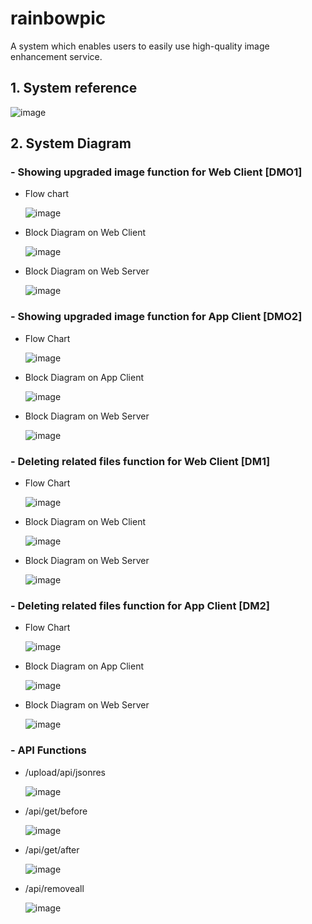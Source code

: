 # rainbowpic
A system which enables users to easily use high-quality image enhancement service.

## 1. System reference

![image](https://user-images.githubusercontent.com/32252093/103224669-76e54f80-496b-11eb-8154-caf70cbc024d.png)

## 2. System Diagram

### - Showing upgraded image function for Web Client [DMO1]

- Flow chart

  ![image](https://user-images.githubusercontent.com/32252093/103260733-18a78380-49e2-11eb-9d16-173db09dba30.png)

- Block Diagram on Web Client

  ![image](https://user-images.githubusercontent.com/32252093/103260740-1fce9180-49e2-11eb-9b09-310033cb1add.png)

- Block Diagram on Web Server

  ![image](https://user-images.githubusercontent.com/32252093/103260747-2826cc80-49e2-11eb-8ea9-40338201e2f7.png)

### - Showing upgraded image function for App Client [DMO2]

- Flow Chart

  ![image](https://user-images.githubusercontent.com/32252093/103260756-35dc5200-49e2-11eb-950a-9dbb57623b48.png)

- Block Diagram on App Client

  ![image](https://user-images.githubusercontent.com/32252093/103260765-3e348d00-49e2-11eb-89bb-652392aac6f5.png)

- Block Diagram on Web Server

  ![image](https://user-images.githubusercontent.com/32252093/103260793-53a9b700-49e2-11eb-8767-87bd9b11839c.png)

### - Deleting related files function for Web Client [DM1]

- Flow Chart

  ![image](https://user-images.githubusercontent.com/32252093/103260802-5ad0c500-49e2-11eb-84be-73a8a1b10eea.png)

- Block Diagram on Web Client

  ![image](https://user-images.githubusercontent.com/32252093/103260810-63c19680-49e2-11eb-83a1-f80d178adf75.png)

- Block Diagram on Web Server

  ![image](https://user-images.githubusercontent.com/32252093/103260817-69b77780-49e2-11eb-9618-6a5cdbf6e095.png)

### - Deleting related files function for App Client [DM2]

- Flow Chart

  ![image](https://user-images.githubusercontent.com/32252093/103260830-720fb280-49e2-11eb-9453-5dd31762c41e.png)

- Block Diagram on App Client

  ![image](https://user-images.githubusercontent.com/32252093/103260835-76d46680-49e2-11eb-9578-a5b1ec62faa4.png)

- Block Diagram on Web Server

  ![image](https://user-images.githubusercontent.com/32252093/103260841-7c31b100-49e2-11eb-88e8-389896e78582.png)

### - API Functions

- /upload/api/jsonres

  ![image](https://user-images.githubusercontent.com/32252093/103260848-82c02880-49e2-11eb-8e12-59762dcb8576.png)

- /api/get/before

  ![image](https://user-images.githubusercontent.com/32252093/103260858-8b186380-49e2-11eb-9402-b5051d837157.png)

- /api/get/after

  ![image](https://user-images.githubusercontent.com/32252093/103260866-91a6db00-49e2-11eb-9a03-99218365c8a6.png)

- /api/removeall

  ![image](https://user-images.githubusercontent.com/32252093/103260872-99667f80-49e2-11eb-849a-b7b30ab2d82b.png)

